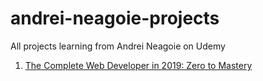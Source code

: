 # andrei-neagoie-projects
All projects learning from Andrei Neagoie on Udemy
1) <a href="https://www.udemy.com/share/100HQLBUMZeFhWQHQ=/" target="_blank">The Complete Web Developer in 2019: Zero to Mastery</a>



